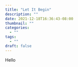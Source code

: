```yaml
---
title: "Let It Begin"
description: ""
date: 2021-12-18T16:36:43-08:00
thumbnail: ""
categories:
  - ""
tags:
  - ""
draft: false
---
```



Hello